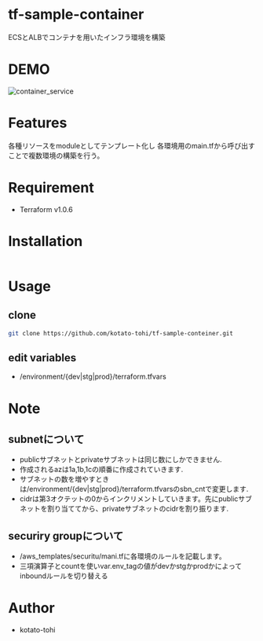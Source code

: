 # tf-sample-container 
ECSとALBでコンテナを用いたインフラ環境を構築

# DEMO
![container_service](https://user-images.githubusercontent.com/68144034/134936906-5849814b-8e16-4b87-ab59-c2f215282fd9.png)


# Features
各種リソースをmoduleとしてテンプレート化し
各環境用のmain.tfから呼び出すことで複数環境の構築を行う。

# Requirement 
* Terraform  v1.0.6

 
# Installation
 
```zsh

```
 
# Usage
## clone
```bash
git clone https://github.com/kotato-tohi/tf-sample-conteiner.git
```

## edit variables
* /environment/{dev|stg|prod}/terraform.tfvars


# Note
## subnetについて
* publicサブネットとprivateサブネットは同じ数にしかできません.
* 作成されるazは1a,1b,1cの順番に作成されていきます.
* サブネットの数を増やすときは/environment/{dev|stg|prod}/terraform.tfvarsのsbn_cntで変更します.
* cidrは第3オクテットの0からインクリメントしていきます。先にpublicサブネットを割り当ててから、privateサブネットのcidrを割り振ります.

## securiry groupについて
* /aws_templates/securitu/mani.tfに各環境のルールを記載します。
* 三項演算子とcountを使いvar.env_tagの値がdevかstgかprodかによってinboundルールを切り替える

# Author 
* kotato-tohi